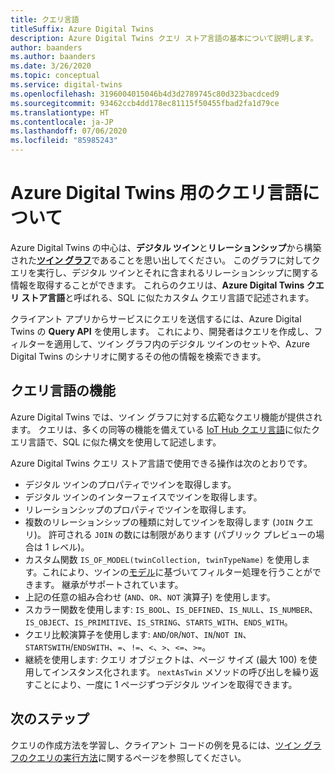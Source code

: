 ```yaml
---
title: クエリ言語
titleSuffix: Azure Digital Twins
description: Azure Digital Twins クエリ ストア言語の基本について説明します。
author: baanders
ms.author: baanders
ms.date: 3/26/2020
ms.topic: conceptual
ms.service: digital-twins
ms.openlocfilehash: 3196004015046b4d3d2789745c80d323bacdced9
ms.sourcegitcommit: 93462ccb4dd178ec81115f50455fbad2fa1d79ce
ms.translationtype: HT
ms.contentlocale: ja-JP
ms.lasthandoff: 07/06/2020
ms.locfileid: "85985243"
---
```

# <a name="about-the-query-language-for-azure-digital-twins"></a>Azure Digital Twins 用のクエリ言語について

Azure Digital Twins の中心は、**デジタル ツイン**と**リレーションシップ**から構築された[**ツイン グラフ**](concepts-twins-graph.md)であることを思い出してください。 このグラフに対してクエリを実行し、デジタル ツインとそれに含まれるリレーションシップに関する情報を取得することができます。 これらのクエリは、**Azure Digital Twins クエリ ストア言語**と呼ばれる、SQL に似たカスタム クエリ言語で記述されます。

クライアント アプリからサービスにクエリを送信するには、Azure Digital Twins の **Query API** を使用します。 これにより、開発者はクエリを作成し、フィルターを適用して、ツイン グラフ内のデジタル ツインのセットや、Azure Digital Twins のシナリオに関するその他の情報を検索できます。

## <a name="query-language-features"></a>クエリ言語の機能

Azure Digital Twins では、ツイン グラフに対する広範なクエリ機能が提供されます。 クエリは、多くの同等の機能を備えている [IoT Hub クエリ言語](../iot-hub/iot-hub-devguide-query-language.md)に似たクエリ言語で、SQL に似た構文を使用して記述します。

Azure Digital Twins クエリ ストア言語で使用できる操作は次のとおりです。
* デジタル ツインのプロパティでツインを取得します。
* デジタル ツインのインターフェイスでツインを取得します。
* リレーションシップのプロパティでツインを取得します。
* 複数のリレーションシップの種類に対してツインを取得します (`JOIN` クエリ)。 許可される `JOIN` の数には制限があります (パブリック プレビューの場合は 1 レベル)。
* カスタム関数 `IS_OF_MODEL(twinCollection, twinTypeName)` を使用します。これにより、ツインの[モデル](concepts-models.md)に基づいてフィルター処理を行うことができます。 継承がサポートされています。
* 上記の任意の組み合わせ (`AND`、`OR`、`NOT` 演算子) を使用します。
* スカラー関数を使用します: `IS_BOOL`、`IS_DEFINED`、`IS_NULL`、`IS_NUMBER`、`IS_OBJECT`、`IS_PRIMITIVE`、`IS_STRING`、`STARTS_WITH`、`ENDS_WITH`。
* クエリ比較演算子を使用します: `AND`/`OR`/`NOT`、`IN`/`NOT IN`、`STARTSWITH`/`ENDSWITH`、`=`、`!=`、`<`、`>`、`<=`、`>=`。
* 継続を使用します: クエリ オブジェクトは、ページ サイズ (最大 100) を使用してインスタンス化されます。 `nextAsTwin` メソッドの呼び出しを繰り返すことにより、一度に 1 ページずつデジタル ツインを取得できます。

## <a name="next-steps"></a>次のステップ

クエリの作成方法を学習し、クライアント コードの例を見るには、[ツイン グラフのクエリの実行方法](how-to-query-graph.md)に関するページを参照してください。